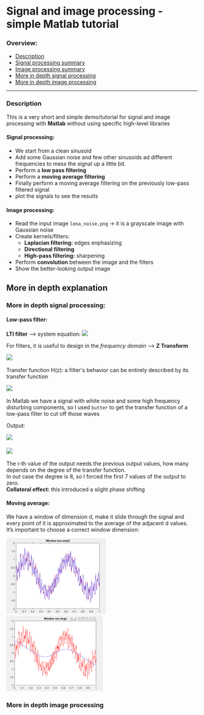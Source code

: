 # Signal and image processing - simple Matlab tutorial

### Overview:
- [Description](#description)
- [Signal processing summary](#signal-processing)
- [Image processing summary](#image-processing)
- [More in depth signal processing](#more-in-depth-signal-processing)
- [More in depth image processing](#more-in-depth-image-processing)
---

### Description
This is a very short and simple demo/tutorial for signal and image processing with **Matlab** without using specific high-level libraries

#### Signal processing:
- We start from a clean sinusoid
- Add some Gaussian noise and few other sinusoids ad different frequencies to mess the signal up a little bit.
- Perform a **low pass filtering**
- Perform a **moving average filtering**
- Finally perform a moving average filtering on the previously low-pass filtered signal
- plot the signals to see the results

#### Image processing:
- Read the input image `lena_noise.png` -> it is a grayscale image with Gaussian noise
- Create kernels/filters:
  - **Laplacian filtering:** edges enphasizing
  - **Directional filtering**
  - **High-pass filtering:** sharpening
- Perform **convolution** between the image and the filters
- Show the better-looking output image

## More in depth explanation
### More in depth signal processing:
#### Low-pass filter:
**LTI filter** --> system equation:
<img src="https://render.githubusercontent.com/render/math?math=\Large \Sigma_{i=0}^n a_i v[k-i] = \Sigma_{i=0}^n b_i u[k-i]"><br>

For filters, it is useful to design in the _frequency domain_ --> **Z Transform**

<img src="https://render.githubusercontent.com/render/math?math=\Large Y(z) = H(z)X(z)">

Transfer function H(z): a filter's behavior can be entirely described by its transfer function

<img src="https://render.githubusercontent.com/render/math?math=\Large H(z) = \frac{b_0%2B\Sigma_{j=1}^n b_j z^{-j}}{a_0%2B\Sigma_{k=1}^m a_k z^{-k}}"><br>

In Matlab we have a signal with white noise and some high frequency disturbing components, so I used `butter` to get the transfer function of a low-pass filter to cut off those waves

Output:

<img src="https://render.githubusercontent.com/render/math?math=\Large \Sigma_{k=0}^m a_k y[i-k] = \Sigma_{j=0}^n b_J x[i-j]"><br><br>
<img src="https://render.githubusercontent.com/render/math?math=\LARGE y[i] = \frac{(\Sigma_{j=0}^n b_j x[i-j])-(\Sigma_{k=1}^m a_k y[i-k])}{a_0}">

The i-th value of the output needs the previous output values, how many depends on the degree of the transfer function.<br>
In out case the degree is 8, so I forced the first 7 values of the output to zero.<br>
**Collateral effect:** this introduced a slight phase shifting

#### Moving average:
We have a window of dimension d, make it slide through the signal and every point of it is 	approximated to the average of the adjacent d values.<br>
It’s important to choose a correct window dimension:<br>
<div>
  <img src="assets/moving_average-too_small_window.png" height=200>
  <img src="assets/moving_average-too_large_window.png" height=200>
</div>

### More in depth image processing

